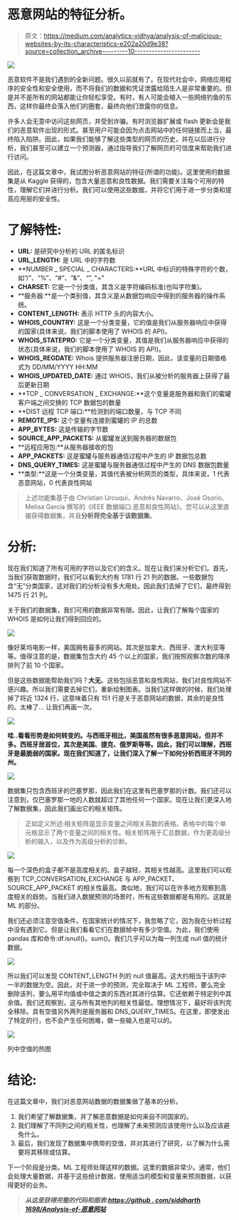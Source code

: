 # 恶意网站的特征分析。

> 原文：<https://medium.com/analytics-vidhya/analysis-of-malicious-websites-by-its-characteristics-e202a20d9e38?source=collection_archive---------10----------------------->

![](img/fae5f5ba63f87cdc1e78f76b84a0c342.png)

恶意软件不是我们遇到的全新问题。很久以前就有了。在现代社会中，网络应用程序的安全性和安全使用，而不将我们的数据和凭证泄露给陌生人是非常重要的。但是并不是所有的网站都能让你轻松享受。有时，有人可能会植入一些网络钓鱼的东西，这样你最终会落入他们的圈套，最终向他们泄露你的信息。

许多人会无意中访问这些网页，并受到诈骗。有时浏览器扩展或 flash 更新会是我们的恶意软件出现的形式。甚至用户可能会因为点击网站中的任何链接而上当，最终陷入陷阱。因此，如果我们能够了解这些类型的网页的历史，并在以后进行分析，我们甚至可以建立一个预测器，通过指导我们了解网页的可信度来帮助我们进行访问。

因此，在这篇文章中，我试图分析恶意网站的特征(所谓的功能)。这里使用的数据集是从 Kaggle 获得的，包含大量恶意和良性数据。我们需要关注每个可用的特性，理解它们并进行分析。我们可以使用这些数据，并将它们用于进一步分类和提高应用层的安全性。

# **了解特性:**

*   **URL:** 是研究中分析的 URL 的匿名标识
*   **URL_LENGTH:** 是 URL 中的字符数
*   **NUMBER _ SPECIAL _ CHARACTERS:**URL 中标识的特殊字符的个数，如“/”、“%”、“#”、“&”、“”, "="
*   **CHARSET:** 它是一个分类值，其含义是字符编码标准(也叫字符集)。
*   **服务器:**是一个类别值，其含义是从数据包响应中得到的服务器的操作系统。
*   **CONTENT_LENGTH:** 表示 HTTP 头的内容大小。
*   **WHOIS_COUNTRY:** 这是一个分类变量，它的值是我们从服务器响应中获得的国家(具体来说，我们的脚本使用了 WHOIS 的 API)。
*   **WHOIS_STATEPRO:** 它是一个分类变量，其值是我们从服务器响应中获得的状态(具体来说，我们的脚本使用了 WHOIS 的 API)。
*   **WHOIS_REGDATE:** Whois 提供服务器注册日期，因此，该变量的日期值格式为 DD/MM/YYYY HH:MM
*   **WHOIS_UPDATED_DATE:** 通过 WHOIS，我们从被分析的服务器上获得了最后更新日期
*   **TCP _ CONVERSATION _ EXCHANGE:**这个变量是服务器和我们的蜜罐客户端之间交换的 TCP 数据包的数量
*   **DIST 远程 TCP 端口:**检测到的端口数量，与 TCP 不同
*   **REMOTE_IPS:** 这个变量有连接到蜜罐的 IP 的总数
*   **APP_BYTES:** 这是传输的字节数
*   **SOURCE_APP_PACKETS:** 从蜜罐发送到服务器的数据包
*   **远程应用包:**从服务器接收的包
*   **APP_PACKETS:** 这是蜜罐与服务器通信过程中产生的 IP 数据包总数
*   **DNS_QUERY_TIMES:** 这是蜜罐与服务器通信过程中产生的 DNS 数据包数量
*   **类型:**这是一个分类变量，其值代表被分析网页的类型，具体来说，1 代表恶意网站，0 代表良性网站

> 上述功能集基于由 Christian Urcuqui、Andrés Navarro、José Osorio、Melisa García 撰写的《IEEE 数据端口:恶意和良性网站》。您可以从这里直接获得数据集，并且**分析将完全基于该数据集**。

# **分析:**

现在我们知道了所有可用的字符以及它们的含义。现在让我们来分析它们。首先，当我们获取数据时，我们可以看到大约有 1781 行 21 列的数据。一些数据包含“无”分类国家，这对我们的分析没有多大用处。因此我们去掉了它们，最终得到 1475 行 21 列。

关于我们的数据集，我们可用的数据非常有限。因此，让我们了解每个国家的 WHOIS 是如何让我们得到回应的。

![](img/7fac40061f20cad500d976f61a6267e1.png)

像好莱坞电影一样，美国拥有最多的网站。其次是加拿大、西班牙、澳大利亚等等。值得注意的是，数据集包含大约 45 个以上的国家，我们按照观察次数的降序排列了前 10 个国家。

但是这些数据能帮助我们吗？**大无**。这些包括恶意和良性网站，我们对良性网站不感兴趣。所以我们需要去掉它们，重新绘制图表。当我们这样做的时候，我们处理掉了将近 1324 行，这意味着只有 151 行是关于恶意网站的数据，其余的是良性的。太棒了… 让我们再画一次。

![](img/0469c03a1c984d488c5cb144e0ae4317.png)

**哇..看看形势是如何转变的。与西班牙相比，美国虽然有很多恶意网站，但并不多。西班牙居首位，其次是美国、捷克、俄罗斯等等。因此，我们可以理解，西班牙是最脆弱的国家。现在我们知道了，让我们深入了解一下如何分析西班牙不同的州。**

![](img/3606be90c5277ce1fb73ed4f2cd71b13.png)

数据集只包含西班牙的巴塞罗那，因此我们在这里有巴塞罗那的计数。我们还可以注意到，仅巴塞罗那一地的人数就超过了其他任何一个国家。现在让我们更深入地了解数据集，因此我们画出它的相关矩阵。

> 正如定义所述:相关矩阵是显示变量之间相关系数的表格。表格中的每个单元格显示了两个变量之间的相关性。相关矩阵用于汇总数据，作为更高级分析的输入，以及作为高级分析的诊断。

![](img/833cbf12fefa6772a2db85528ed29e2e.png)

每一个深色的盒子都不是高度相关的。盒子越轻，其相关性越高。这里我们可以观察到 TCP_CONVERSATION_EXCHANGE 与 APP_PACKET、SOURCE_APP_PACKET 的相关性最高。类似地，我们可以在许多地方观察到高度相关的趋势。当我们进入数据预测的场景时，所有这些数据都是有用的。这就是 ML 的部分。

我们还必须注意空值条件。在国家统计的情况下，我忽略了它，因为我在分析过程中没有遇到它。但是让我们看看它们在数据帧中有多少空值。为此，我们使用 pandas 库和命令:df.isnull()。sum()。我们几乎可以为每一列生成 null 值的统计数据。

![](img/610f9832abcaef3823e6210d9e66bfca.png)

所以我们可以发现 CONTENT_LENGTH 列的 null 值最高。这大约相当于该列中一半的数据为空。因此，对于进一步的预测，完全取决于 ML 工程师，要么完全删除该列，要么用平均值或中值之类的东西对其进行估算。它还依赖于特定列中其余值。我们还观察到，这与所有其他列的相关性最低。理想情况下，最好将该列完全移除。具有空值另外两列是服务器和 DNS_QUERY_TIMES。在这里，即使发出了特定的行，也不会产生任何困难，做一些输入也是可以的。

![](img/f83391512ad003f92762b07a80d3d7c6.png)

列中空值的热图

# **结论:**

在这篇文章中，我们对恶意网站数据的数据集做了基本的分析。

1.  我们希望了解数据集，并了解恶意数据是如何来自不同国家的。
2.  我们理解了不同列之间的相关性，也理解了未来预测应该使用什么以及应该避免什么。
3.  最后，我们发现了数据集中携带的空值，并对其进行了研究，以了解为什么需要将其移除或估算。

下一个阶段是分类。ML 工程师处理这样的数据。这里的数据非常少。通常，他们会处理大量数据，并基于这些统计数据，使用适当的模型和变量来预测数据，以获得更好的业务。

> ***从这里获得完整的代码和图表:***[***https://github . com/siddharth 1698/Analysis-of-恶意网站***](https://github.com/Siddharth1698/Analysis-of-Malicious-Websites)